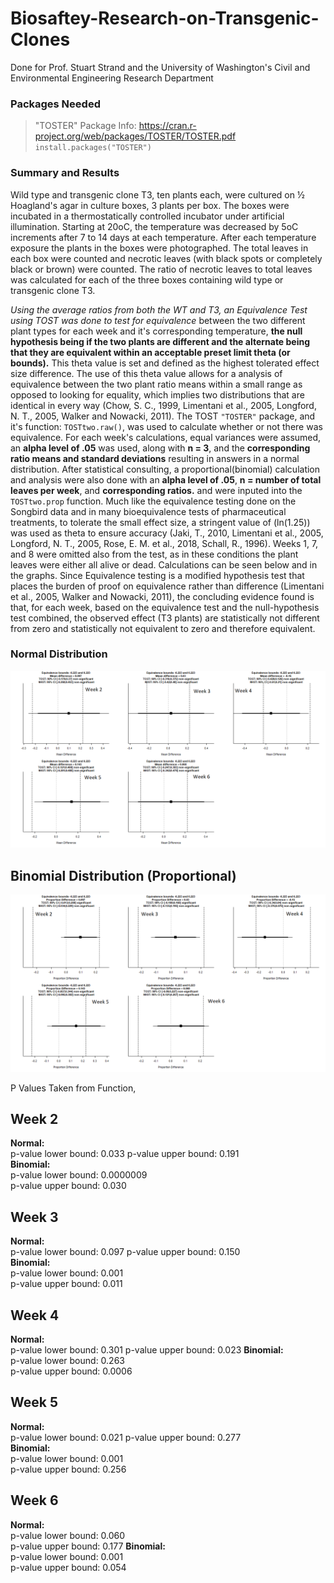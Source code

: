 # Biosaftey-Research-on-Transgenic-Clones
Done for Prof. Stuart Strand and the University of Washington's Civil and Environmental Engineering Research Department

### **Packages Needed**

> "TOSTER"
Package Info: https://cran.r-project.org/web/packages/TOSTER/TOSTER.pdf         
`install.packages("TOSTER")`

### **Summary and Results**

Wild type and transgenic clone T3, ten plants each, were cultured on ½ Hoagland's agar in culture boxes, 3 plants per box. The boxes were incubated in a thermostatically controlled incubator under artificial illumination. Starting at 20oC, the temperature was decreased by 5oC increments after 7 to 14 days at each temperature. After each temperature exposure the plants in the boxes were photographed. The total leaves in each box were counted and necrotic leaves (with black spots or completely black or brown) were counted. The ratio of necrotic leaves to total leaves was calculated for each of the three boxes containing wild type or transgenic clone T3.

*Using the average ratios from both the WT and T3, an Equivalence Test using TOST was done to test for equivalence* between the two different plant types for each week and it's corresponding temperature, **the null hypothesis being if the two plants are different and the alternate being that they are equivalent within an acceptable preset limit theta (or bounds).** This theta value is set and defined as the highest tolerated effect size difference. The use of this theta value allows for a analysis of equivalence between the two plant ratio means within a small range as opposed to looking for equality, which implies two distributions that are identical in every way (Chow, S. C., 1999, Limentani et al., 2005, Longford, N. T., 2005, Walker and Nowacki, 2011). The TOST ``"TOSTER"`` package, and it's function: `TOSTtwo.raw()`, was used to calculate whether or not there was equivalence. For each week's calculations, equal variances were assumed, an **alpha level of .05** was used, along with **n = 3**, and the **corresponding ratio means and standard deviations** resulting in answers in a normal distribution. After statistical consulting, a proportional(binomial) calculation and analysis were also done with an **alpha level of .05**, **n = number of total leaves per week**, and **corresponding ratios.** and were inputed into the `TOSTtwo.prop` function. Much like the equivalence testing done on the Songbird data and in many bioequivalence tests of pharmaceutical treatments, to tolerate the small effect size, a stringent value of (ln(1.25)) was used as theta to ensure accuracy (Jaki, T., 2010, Limentani et al., 2005, Longford, N. T., 2005, Rose, E. M. et al., 2018, Schall, R., 1996). Weeks 1, 7, and 8 were omitted also from the test, as in these conditions the plant leaves were either all alive or dead. Calculations can be seen below and in the graphs. Since Equivalence testing is a modified hypothesis test that places the burden of proof on equivalence rather than difference (Limentani et al., 2005, Walker and Nowacki, 2011), the concluding evidence found is that, for each week, based on the equivalence test and the null-hypothesis test combined, the observed effect (T3 plants) are statistically not different from zero and statistically not equivalent to zero and therefore equivalent.

### **Normal Distribution**
![Equivalence Plots](Data/NormalPlot.png)


## **Binomial Distribution (Proportional)**
![Equivalence Plots](Data/BinomPlot.png)


P Values Taken from Function,
## Week 2
**Normal:**   
p-value lower bound: 0.033
p-value upper bound: 0.191   
**Binomial:**   
p-value lower bound: 0.0000009    
p-value upper bound: 0.030


## Week 3
**Normal:**   
p-value lower bound: 0.097
p-value upper bound: 0.150   
**Binomial:**    
p-value lower bound: 0.001    
p-value upper bound: 0.011


## Week 4
**Normal:**   
p-value lower bound: 0.301
p-value upper bound: 0.023
**Binomial:**   
p-value lower bound: 0.263    
p-value upper bound: 0.0006

## Week 5
**Normal:**   
p-value lower bound: 0.021
p-value upper bound: 0.277   
**Binomial:**     
p-value lower bound: 0.001    
p-value upper bound: 0.256


## Week 6
**Normal:**   
p-value lower bound: 0.060    
p-value upper bound: 0.177
**Binomial:**    
p-value lower bound: 0.001    
p-value upper bound: 0.054
